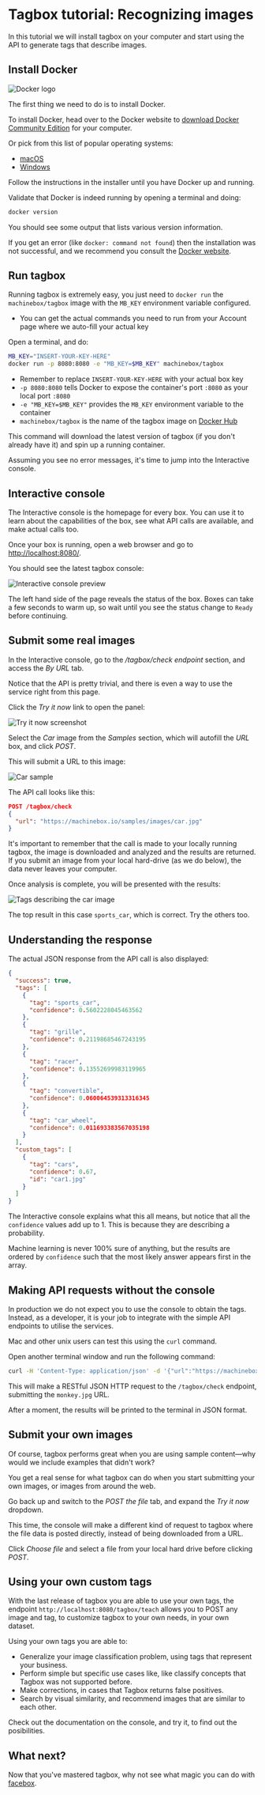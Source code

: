# Tagbox tutorial: Recognizing images

In this tutorial we will install tagbox on your computer and start using the API to
generate tags that describe images.

## Install Docker

![Docker logo](../../dockerlogo.png)

The first thing we need to do is to install Docker.

To install Docker, head over to the Docker website to [download Docker Community Edition](/out/docker/install)
for your computer.

Or pick from this list of popular operating systems:

* [macOS](/out/docker/download/mac)
* [Windows](/out/docker/download/windows)

Follow the instructions in the installer until you have Docker up and running.

Validate that Docker is indeed running by opening a terminal and doing:

```bash
docker version
```

You should see some output that lists various version information.

If you get an error (like `docker: command not found`) then the installation was not successful, and we
recommend you consult the [Docker website](/out/docker/install).

## Run tagbox

Running tagbox is extremely easy, you just need to `docker run` the `machinebox/tagbox` image with the
`MB_KEY` environment variable configured.

* You can get the actual commands you need to run from your Account page where we auto-fill your actual key

Open a terminal, and do:

```bash
MB_KEY="INSERT-YOUR-KEY-HERE"
docker run -p 8080:8080 -e "MB_KEY=$MB_KEY" machinebox/tagbox
```

* Remember to replace `INSERT-YOUR-KEY-HERE` with your actual box key
* `-p 8080:8080` tells Docker to expose the container's port `:8080` as your local port `:8080`
* `-e "MB_KEY=$MB_KEY"` provides the `MB_KEY` environment variable to the container
* `machinebox/tagbox` is the name of the tagbox image on [Docker Hub](https://hub.docker.com/u/machinebox/)

This command will download the latest version of tagbox (if you don't already have it) and spin up
a running container.

Assuming you see no error messages, it's time to jump into the Interactive console.

## Interactive console

The Interactive console is the homepage for every box. You can use it to learn about the capabilities
of the box, see what API calls are available, and make actual calls too.

Once your box is running, open a web browser and go to [http://localhost:8080/](http://localhost:8080/).

You should see the latest tagbox console:

![Interactive console preview](console.png)

The left hand side of the page reveals the status of the box. Boxes can take a few seconds to warm up,
so wait until you see the status change to `Ready` before continuing.

## Submit some real images

In the Interactive console, go to the */tagbox/check endpoint* section, and access the *By URL* tab.

Notice that the API is pretty trivial, and there is even a way to use the service right from this page.

Click the *Try it now* link to open the panel:

![Try it now screenshot](try-it-now.png)

Select the *Car* image from the *Samples* section, which will autofill the *URL* box, and click *POST*.

This will submit a URL to this image:

![Car sample](https://machinebox.io/samples/images/car.jpg)

The API call looks like this:

```json
POST /tagbox/check
{
  "url": "https://machinebox.io/samples/images/car.jpg"
}
```

It's important to remember that the call is made to your locally running tagbox, the image is downloaded and analyzed and the results are returned. If you submit an image from your local hard-drive (as we do below), the data never leaves your computer.

Once analysis is complete, you will be presented with the results:

![Tags describing the car image](tagbox-car-results.png)

The top result in this case `sports_car`, which is correct. Try the others too.

## Understanding the response

The actual JSON response from the API call is also displayed:

```json
{
  "success": true,
  "tags": [
    {
      "tag": "sports_car",
      "confidence": 0.5602228045463562
    },
    {
      "tag": "grille",
      "confidence": 0.21198685467243195
    },
    {
      "tag": "racer",
      "confidence": 0.13552699983119965
    },
    {
      "tag": "convertible",
      "confidence": 0.060064539313316345
    },
    {
      "tag": "car_wheel",
      "confidence": 0.011693383567035198
    }
  ],
  "custom_tags": [
    {
      "tag": "cars",
      "confidence": 0.67,
      "id": "car1.jpg"
    }
  ]
}
```

The Interactive console explains what this all means, but notice that all the `confidence` values add up
to 1. This is because they are describing a probability.

Machine learning is never 100% sure of anything, but the results are ordered by `confidence` such that the most
likely answer appears first in the array.

## Making API requests without the console

In production we do not expect you to use the console to obtain the tags. Instead, as a developer, it is your
job to integrate with the simple API endpoints to utilise the services.

Mac and other unix users can test this using the `curl` command.

Open another terminal window and run the following command:

```bash
curl -H 'Content-Type: application/json' -d '{"url":"https://machinebox.io/samples/images/monkey.jpg"}' http://localhost:8080/tagbox/check
```

This will make a RESTful JSON HTTP request to the `/tagbox/check` endpoint, submitting the `monkey.jpg` URL.

After a moment, the results will be printed to the terminal in JSON format.

## Submit your own images

Of course, tagbox performs great when you are using sample content&mdash;why would we include
examples that didn't work?

You get a real sense for what tagbox can do when you start submitting your own images, or images from
around the web.

Go back up and switch to the *POST the file* tab, and expand the *Try it now* dropdown.

This time, the console will make a different kind of request to tagbox where the file data is posted
directly, instead of being downloaded from a URL.

Click *Choose file* and select a file from your local hard drive before clicking *POST*.

## Using your own custom tags

With the last release of tagbox you are able to use your own tags, the endpoint `http://localhost:8080/tagbox/teach` allows you to POST any image and tag, to customize tagbox to your own needs, in your own dataset.

Using your own tags you are able to:

* Generalize your image classification problem, using tags that represent your business.
* Perform simple but specific use cases like, like classify concepts that Tagbox was not supported before.
* Make corrections, in cases that Tagbox returns false positives.
* Search by visual similarity, and recommend images that are similar to each other.

Check out the documentation on the console, and try it, to find out the posibilities.

## What next?

Now that you've mastered tagbox, why not see what magic you can do with [facebox](/docs/facebox).

